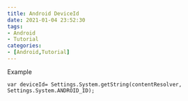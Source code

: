 ```yaml
---
title: Android DeviceId
date: 2021-01-04 23:52:30
tags:
- Android
- Tutorial
categories:
- [Android,Tutorial]
---
```


Example

```
var deviceId= Settings.System.getString(contentResolver, Settings.System.ANDROID_ID);
```



